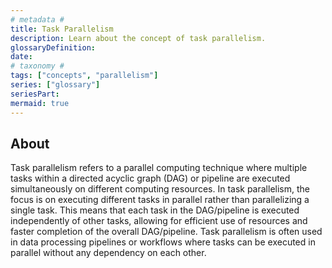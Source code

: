 ```yaml
---
# metadata # 
title: Task Parallelism
description: Learn about the concept of task parallelism.
glossaryDefinition: 
date: 
# taxonomy #
tags: ["concepts", "parallelism"]
series: ["glossary"]
seriesPart:
mermaid: true
--- 
```


## About 

Task parallelism refers to a parallel computing technique where multiple tasks within a directed acyclic graph (DAG) or pipeline are executed simultaneously on different computing resources. In task parallelism, the focus is on executing different tasks in parallel rather than parallelizing a single task. This means that each task in the DAG/pipeline is executed independently of other tasks, allowing for efficient use of resources and faster completion of the overall DAG/pipeline. Task parallelism is often used in data processing pipelines or workflows where tasks can be executed in parallel without any dependency on each other.